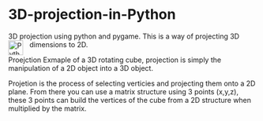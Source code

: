 # 3D-projection-in-Python
3D projection using python and pygame. This is a way of projecting 3D dimensions to 2D. <img align="left" alt="Python" width="30px" style="padding-right:10px;" src="https://cdn.jsdelivr.net/gh/devicons/devicon/icons/python/python-plain.svg" />

Proejction Exmaple of a 3D rotating cube, projection is simply the manipulation of a 2D object into a 3D object.

Projetion is the process of selecting verticies and projecting them onto a 2D plane. From there you can use a matrix structure using 3 points (x,y,z), these 3 points can build the vertices of the cube from a 2D structure when multiplied by the matrix.
